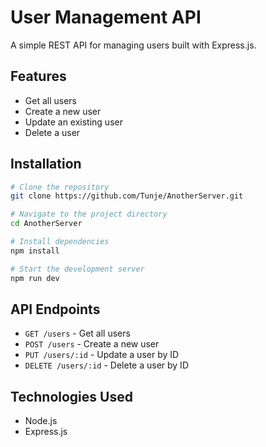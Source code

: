 # User Management API

A simple REST API for managing users built with Express.js.

## Features

- Get all users
- Create a new user
- Update an existing user
- Delete a user

## Installation

```bash
# Clone the repository
git clone https://github.com/Tunje/AnotherServer.git

# Navigate to the project directory
cd AnotherServer

# Install dependencies
npm install

# Start the development server
npm run dev
```

## API Endpoints

- `GET /users` - Get all users
- `POST /users` - Create a new user
- `PUT /users/:id` - Update a user by ID
- `DELETE /users/:id` - Delete a user by ID

## Technologies Used

- Node.js
- Express.js
